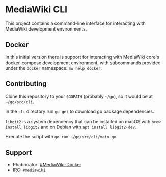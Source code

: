 # MediaWiki CLI

This project contains a command-line interface for interacting with MediaWiki development environments.

## Docker

In this initial version there is support for interacting with MediaWiki core's docker-compose development environment,
with subcommands provided under the `docker` namespace: `mw help docker`.

## Contributing

Clone this repository to your `$GOPATH` (probably `~/go`), so it would be at `~/go/src/cli`.

In the `cli` directory run `go get` to download go package dependencies.

`libgit2` is a system dependency that can be installed on macOS with `brew install libgit2` and on Debian with `apt install libgit2-dev`.

Execute the script with `go run ~/go/src/cli/main.go`

## Support

* Phabricator: [#MediaWiki-Docker](https://phabricator.wikimedia.org/project/view/4585/)
* IRC: `#mediawiki`
